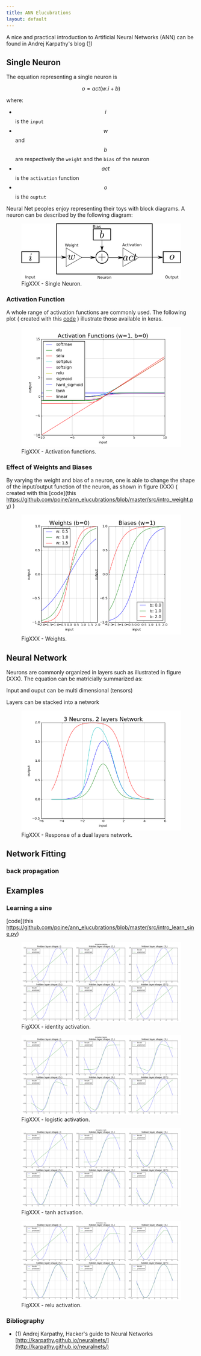 ```yaml
---
title: ANN Elucubrations
layout: default
---
```

<script src="https://cdn.mathjax.org/mathjax/latest/MathJax.js?config=TeX-AMS-MML_HTMLorMML" type="text/javascript"></script>

A nice and practical introduction to Artificial Neural Networks (ANN) can be found in Andrej Karpathy's blog ([1](http://karpathy.github.io/neuralnets/))

## Single Neuron

The equation representing a single neuron is

$$
o = act(w.i+b)
$$

where:
  * $$i$$ is the `input` 
  * $$w$$ and $$b$$ are respectively the `weight` and the `bias` of the neuron
  * $$act$$ is the `activation` function
  * $$o$$ is the `ouptut`

Neural Net peoples enjoy representing their toys with block diagrams. A neuron can be described by the following diagram: 
<figure>
  <img src="drawings/single_neuron.png" alt="activation functions">
  <figcaption>FigXXX - Single Neuron.</figcaption>
</figure>



### Activation Function
A whole range of activation functions are commonly used. The following plot ( created with this [code](https://github.com/poine/ann_elucubrations/blob/master/src/intro_activation.py) ) illustrate those available in keras.

<figure>
  <img src="plots/intro_activations.png" alt="activation functions">
  <figcaption>FigXXX - Activation functions.</figcaption>
</figure>



### Effect of Weights and Biases
By varying the weight and bias of a neuron, one is able to change the shape of the input/output function of the neuron, as shown in figure (XXX) ( created with this [code](this https://github.com/poine/ann_elucubrations/blob/master/src/intro_weight.py) )
<figure>
  <img src="plots/intro_weights.png" alt="activation functions">
  <figcaption>FigXXX - Weights.</figcaption>
</figure>



## Neural Network
Neurons are commonly organized in layers such as illustrated in figure (XXX).
The equation can be matricially summarized as:

Input and ouput can be multi dimensional (tensors)


Layers can be stacked into a network
<figure>
  <img src="plots/intro_network_weights.png" alt="activation functions">
  <figcaption>FigXXX - Response of a dual layers network.</figcaption>
</figure>

## Network Fitting



### back propagation


## Examples

### Learning a sine
 [code](this https://github.com/poine/ann_elucubrations/blob/master/src/intro_learn_sine.py)
 
<figure>
  <img src="plots/intro__learn_sine__identity.png" alt="activation functions">
  <figcaption>FigXXX - identity activation.</figcaption>
</figure>

<figure>
  <img src="plots/intro__learn_sine__logistic.png" alt="activation functions">
  <figcaption>FigXXX - logistic activation.</figcaption>
</figure>

<figure>
  <img src="plots/intro__learn_sine__tanh.png" alt="activation functions">
  <figcaption>FigXXX - tanh activation.</figcaption>
</figure>

<figure>
  <img src="plots/intro__learn_sine__relu.png" alt="activation functions">
  <figcaption>FigXXX - relu activation.</figcaption>
</figure>



### Bibliography

* (1) Andrej Karpathy,  Hacker's guide to Neural Networks [http://karpathy.github.io/neuralnets/](http://karpathy.github.io/neuralnets/)
